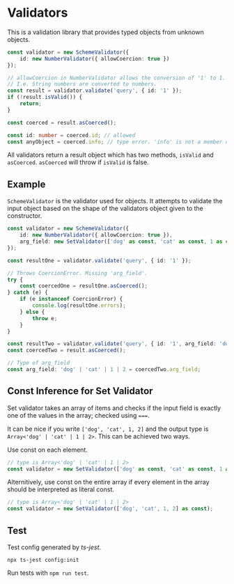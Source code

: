 # Validators

This is a validation library that provides typed objects from unknown objects.

```typescript
const validator = new SchemeValidator({
	id: new NumberValidator({ allowCoercion: true })
});

// allowCoercion in NumberValidator allows the conversion of '1' to 1.
// I.e. String numbers are converted to numbers.
const result = validator.validate('query', { id: '1' });
if (!result.isValid()) {
	return;
}

const coerced = result.asCoerced();

const id: number = coerced.id; // allowed
const anyObject = coerced.info; // type error. 'info' is not a member of coerced.
```

All validators return a result object which has two methods, `isValid` and `asCoerced`. `asCoerced` will throw if `isValid` is false.

## Example

`SchemeValidator` is the validator used for objects. It attempts to validate the input object based on the shape of the validators object given to the constructor.

```typescript
const validator = new SchemeValidator({
	id: new NumberValidator({ allowCoercion: true }),
	arg_field: new SetValidator(['dog' as const, 'cat' as const, 1 as const, 2 as const])
});

const resultOne = validator.validate('query', { id: '1' });

// Throws CoercionError. Missing 'arg_field'.
try {
	const coercedOne = resultOne.asCoerced();
} catch (e) {
	if (e instanceof CoercionError) {
		console.log(resultOne.errors);
	} else {
		throw e;
	}
}

const resultTwo = validator.validate('query', { id: '1', arg_field: 'dog' });
const coercedTwo = result.asCoerced();

// Type of arg_field
const arg_field: 'dog' | 'cat' | 1 | 2 = coercedTwo.arg_field;
```

## Const Inference for Set Validator

Set validator takes an array of items and checks if the input field is exactly one of the values in the array; checked using `===`.

It can be nice if you write `['dog', 'cat', 1, 2]` and the output type is `Array<'dog' | 'cat' | 1 | 2>`. This can be achieved two ways.

Use const on each element.

```typescript
// type is Array<'dog' | 'cat' | 1 | 2>
const validator = new SetValidator(['dog' as const, 'cat' as const, 1 as const, 2 as const]);
```

Alternitively, use const on the entire array if every element in the array should be interpreted as literal const.

```typescript
// type is Array<'dog' | 'cat' | 1 | 2>
const validator = new SetValidator(['dog', 'cat', 1, 2] as const);
```

## Test

Test config generated by _ts-jest_.

```
npx ts-jest config:init
```

Run tests with `npm run test`.
